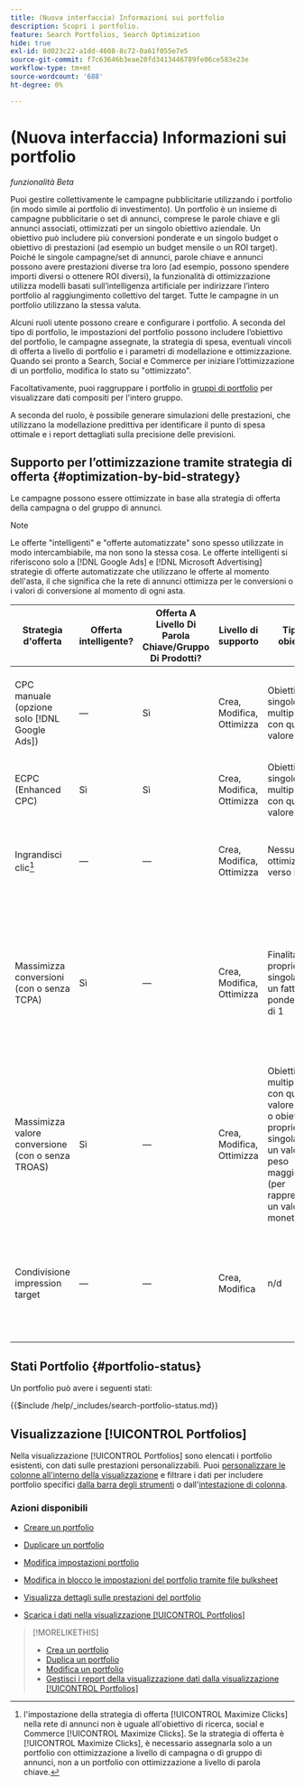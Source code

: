 ```yaml
---
title: (Nuova interfaccia) Informazioni sui portfolio
description: Scopri i portfolio.
feature: Search Portfolios, Search Optimization
hide: true
exl-id: 8d023c22-a1dd-4608-8c72-0a61f055e7e5
source-git-commit: f7c63646b3eae20fd3413446789fe06ce583e23e
workflow-type: tm+mt
source-wordcount: '688'
ht-degree: 0%

---
```


# (Nuova interfaccia) Informazioni sui portfolio

*funzionalità Beta*

Puoi gestire collettivamente le campagne pubblicitarie utilizzando i portfolio (in modo simile ai portfolio di investimento). Un portfolio è un insieme di campagne pubblicitarie o set di annunci, comprese le parole chiave e gli annunci associati, ottimizzati per un singolo obiettivo aziendale. Un obiettivo può includere più conversioni ponderate e un singolo budget o obiettivo di prestazioni (ad esempio un budget mensile o un ROI target). Poiché le singole campagne/set di annunci, parole chiave e annunci possono avere prestazioni diverse tra loro (ad esempio, possono spendere importi diversi o ottenere ROI diversi), la funzionalità di ottimizzazione utilizza modelli basati sull’intelligenza artificiale per indirizzare l’intero portfolio al raggiungimento collettivo del target. Tutte le campagne in un portfolio utilizzano la stessa valuta.

Alcuni ruoli utente possono creare e configurare i portfolio. A seconda del tipo di portfolio, le impostazioni del portfolio possono includere l’obiettivo del portfolio, le campagne assegnate, la strategia di spesa, eventuali vincoli di offerta a livello di portfolio e i parametri di modellazione e ottimizzazione. Quando sei pronto a Search, Social e Commerce per iniziare l’ottimizzazione di un portfolio, modifica lo stato su &quot;ottimizzato&quot;.

Facoltativamente, puoi raggruppare i portfolio in [gruppi di portfolio](portfolio-group-manage.md) per visualizzare dati compositi per l&#39;intero gruppo.

A seconda del ruolo, è possibile generare simulazioni delle prestazioni, che utilizzano la modellazione predittiva per identificare il punto di spesa ottimale e i report dettagliati sulla precisione delle previsioni.<!-- Mention this now? In addition, all users can use the Spend Recommendation Tool to identify the optimal budget distribution across portfolios. -->

## Supporto per l’ottimizzazione tramite strategia di offerta {#optimization-by-bid-strategy}

Le campagne possono essere ottimizzate in base alla strategia di offerta della campagna o del gruppo di annunci.

>[!NOTE]
>
>Le offerte &quot;intelligenti&quot; e &quot;offerte automatizzate&quot; sono spesso utilizzate in modo intercambiabile, ma non sono la stessa cosa. Le offerte intelligenti si riferiscono solo a [!DNL Google Ads] e [!DNL Microsoft Advertising] strategie di offerte automatizzate che utilizzano le offerte al momento dell&#39;asta, il che significa che la rete di annunci ottimizza per le conversioni o i valori di conversione al momento di ogni asta.

<!-- Add "Frequency of Bidding (or other actions, like adjusting campaign budget or bid adjustment values?) -->

| Strategia d&#39;offerta | Offerta intelligente? | Offerta A Livello Di Parola Chiave/Gruppo Di Prodotti? | Livello di supporto | Tipo di obiettivo | Unità di offerta | Cosa imposta Adobe? | Cosa imposta la rete di annunci? |
|---|---|---|---|---|---|---|---|
| CPC manuale (opzione solo [!DNL Google Ads]) | — | Sì | Crea, Modifica, Ottimizza | Obiettivo singolo o multiproprietà con qualsiasi valore di peso | Parola chiave + Tipo di corrispondenza + Campagna | Offerta parola chiave, budget campagna, valori di regolazione offerta | n/d |
| ECPC (Enhanced CPC) | Sì | Sì | Crea, Modifica, Ottimizza | Obiettivo singolo o multiproprietà con qualsiasi valore di peso | Parola chiave + Tipo di corrispondenza + Campagna | Offerta parola chiave, budget campagna | Regola le offerte in tempo reale |
| Ingrandisci clic[^1] | — | — | Crea, Modifica, Ottimizza | Nessuno; ottimizza solo verso i clic | Campagna | Budget della campagna | Regola le offerte in tempo reale per massimizzare i clic nel budget |
| Massimizza conversioni<br>(con o senza TCPA) | Sì | — | Crea, Modifica, Ottimizza | Finalità a proprietà singola con un fattore di ponderazione di 1 | Campagna o gruppo di annunci ([!DNL Google Ads])<br>Solo campagna ([!DNL Microsoft Advertising]) | Budget campagna, CPA destinazione se impostato<br>TCPA può essere una strategia di offerta autonoma in [!DNL Microsoft Advertising]) | Regola le offerte in tempo reale per massimizzare gli ordini e i lead all&#39;interno del budget, raggiungendo un obiettivo CPA quando il target è impostato |
| Massimizza valore conversione<br>(con o senza TROAS) | Sì | — | Crea, Modifica, Ottimizza | Obiettivo multiproprietà con qualsiasi valore di peso o obiettivo a proprietà singola con un valore di peso maggiore di 1 (per rappresentare un valore monetario) | Campagna o gruppo di annunci ([!DNL Google Ads])<br>Solo campagna ([!DNL Microsoft Advertising]) | Budget della campagna, ROAS di destinazione se impostato<br>TROAS può essere una strategia di offerta autonoma in [!DNL Microsoft Advertising]) | Regola le offerte in tempo reale per massimizzare le entrate/i profitti entro il budget, raggiungendo un obiettivo ROAS quando il target è impostato |
| Condivisione impression target | — | — | Crea, Modifica | n/d | n/d | n/d - non può essere assegnato a un portfolio | Regola le offerte in tempo reale per raggiungere un obiettivo di condivisione delle impression |

[^1]: l&#39;impostazione della strategia di offerta [!UICONTROL Maximize Clicks] nella rete di annunci non è uguale all&#39;obiettivo di ricerca, social e Commerce [!UICONTROL Maximize Clicks]. Se la strategia di offerta è [!UICONTROL Maximize Clicks], è necessario assegnarla solo a un portfolio con ottimizzazione a livello di campagna o di gruppo di annunci, non a un portfolio con ottimizzazione a livello di parola chiave.

## Stati Portfolio {#portfolio-status}

Un portfolio può avere i seguenti stati:

<!-- **Link to include file for "Portfolio status"** -->

{{$include /help/_includes/search-portfolio-status.md}}

## Visualizzazione [!UICONTROL Portfolios]

Nella visualizzazione [!UICONTROL Portfolios] sono elencati i portfolio esistenti, con dati sulle prestazioni personalizzabili. Puoi [personalizzare le colonne all&#39;interno della visualizzazione](/help/search-social-commerce/common-tasks/data-views/custom-default-views-manage.md) e filtrare i dati per includere portfolio specifici [dalla barra degli strumenti](/help/search-social-commerce/common-tasks/data-views/ad-hoc-settings/column-filter-apply-from-toolbar.md) o dall&#39;[intestazione di colonna](/help/search-social-commerce/common-tasks/data-views/ad-hoc-settings/column-filter-apply-from-column-heading.md).

<!-- No options yet to edit anything within the grid, view bid changes, add a portfolio to a portfolio group, edit the Target column, or import/export DOW targets. -->

### Azioni disponibili

<!-- Update with any new options -->

<!-- within row:
* [Rename a portfolio](portfolio-rename.md)

* [View the constraints for a portfolio](portfolio-view-constraint.md)

* [View the change history for a portfolio](portfolio-view-change-history.md)
-->

* [Creare un portfolio](portfolio-create.md)

* [Duplicare un portfolio](portfolio-duplicate.md)

* [Modifica impostazioni portfolio](portfolio-edit.md)

* [Modifica in blocco le impostazioni del portfolio tramite file bulksheet](portfolio-bulksheets.md)

* [Visualizza dettagli sulle prestazioni del portfolio](portfolio-details.md)

* [Scarica i dati nella visualizzazione [!UICONTROL Portfolios]](portfolio-view-report.md)

>[!MORELIKETHIS]
>
>* [Crea un portfolio](portfolio-create.md)
>* [Duplica un portfolio](portfolio-duplicate.md)
>* [Modifica un portfolio](portfolio-edit.md)
>* [Gestisci i report della visualizzazione dati dalla visualizzazione [!UICONTROL Portfolios]](portfolio-view-report.md)
